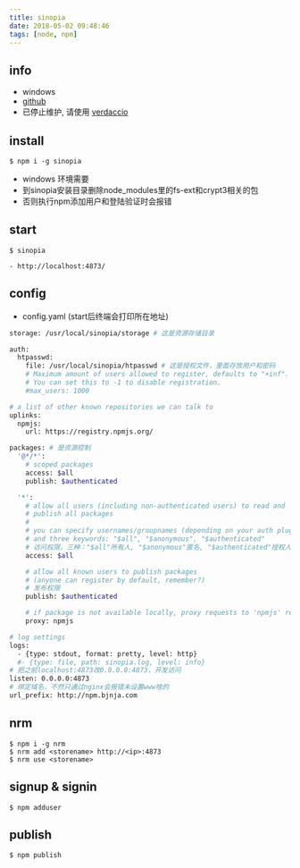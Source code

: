 ```yaml
---
title: sinopia
date: 2018-05-02 09:48:46
tags: [node, npm]
---
```

## info

- windows
- [github](https://github.com/rlidwka/sinopia)
- 已停止维护, 请使用 [verdaccio](https://github.com/verdaccio/verdaccio)

## install

```
$ npm i -g sinopia
```

- windows 环境需要
- 到sinopia安装目录删除node_modules里的fs-ext和crypt3相关的包
- 否则执行npm添加用户和登陆验证时会报错

## start

```
$ sinopia

- http://localhost:4873/
```


## config

- config.yaml (start后终端会打印所在地址)

```bash
storage: /usr/local/sinopia/storage # 这是资源存储目录

auth:
  htpasswd:
    file: /usr/local/sinopia/htpasswd # 这是授权文件，里面存放用户和密码
    # Maximum amount of users allowed to register, defaults to "+inf".
    # You can set this to -1 to disable registration.
    #max_users: 1000

# a list of other known repositories we can talk to
uplinks:
  npmjs:
    url: https://registry.npmjs.org/

packages: # 是资源控制
  '@*/*':
    # scoped packages
    access: $all
    publish: $authenticated

  '*':
    # allow all users (including non-authenticated users) to read and
    # publish all packages
    #
    # you can specify usernames/groupnames (depending on your auth plugin)
    # and three keywords: "$all", "$anonymous", "$authenticated"
    # 访问权限，三种："$all"所有人, "$anonymous"匿名, "$authenticated"授权人
    access: $all

    # allow all known users to publish packages
    # (anyone can register by default, remember?)
    # 发布权限
    publish: $authenticated

    # if package is not available locally, proxy requests to 'npmjs' registry
    proxy: npmjs

# log settings
logs:
  - {type: stdout, format: pretty, level: http}
  #- {type: file, path: sinopia.log, level: info}
# 把之前localhost:4873改0.0.0.0:4873，开发访问
listen: 0.0.0.0:4873
# 绑定域名，不然只通过nginx会报错未设置www啥的
url_prefix: http://npm.bjnja.com
```

## nrm

```
$ npm i -g nrm
$ nrm add <storename> http://<ip>:4873
$ nrm use <storename>
```

## signup & signin

```
$ npm adduser
```

## publish

```
$ npm publish
```